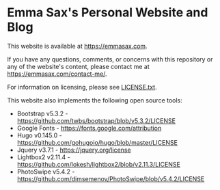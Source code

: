 # Emma Sax's Personal Website and Blog

This website is available at https://emmasax.com.

If you have any questions, comments, or concerns with this repository or any of the website's content, please contact me at https://emmasax.com/contact-me/.

For information on licensing, please see [LICENSE.txt](https://emmasax.com/LICENSE.txt).

This website also implements the following open source tools:

* Bootstrap v5.3.2   - https://github.com/twbs/bootstrap/blob/v5.3.2/LICENSE
* Google Fonts       - https://fonts.google.com/attribution
* Hugo v0.145.0      - https://github.com/gohugoio/hugo/blob/master/LICENSE
* Jquery v3.7.1      - https://jquery.org/license
* Lightbox2 v2.11.4  - https://github.com/lokesh/lightbox2/blob/v2.11.3/LICENSE
* PhotoSwipe v5.4.2  - https://github.com/dimsemenov/PhotoSwipe/blob/v5.4.2/LICENSE

